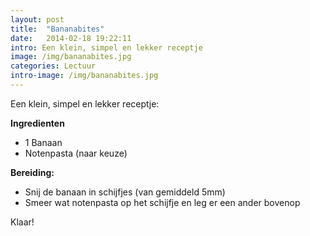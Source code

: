 ```yaml
---
layout: post
title:  "Bananabites"
date:   2014-02-18 19:22:11
intro: Een klein, simpel en lekker receptje
image: /img/bananabites.jpg
categories: Lectuur
intro-image: /img/bananabites.jpg
---
```


<p>
	Een klein, simpel en lekker receptje:</p>
<p>
	<strong>Ingredienten</strong></p>
<ul>
	<li>
		1 Banaan</li>
	<li>
		Notenpasta (naar keuze)</li>
</ul>
<p>
	<strong>Bereiding:</strong></p>
<ul>
	<li>
		Snij de banaan in schijfjes (van gemiddeld 5mm)</li>
	<li>
		Smeer wat notenpasta op het schijfje en leg er een ander bovenop</li>
</ul>
<p>
	Klaar!</p>
